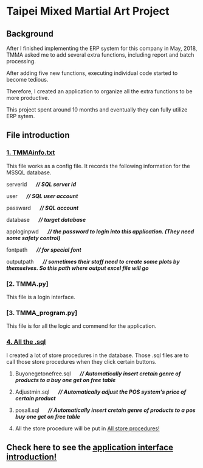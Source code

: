 # Taipei Mixed Martial Art Project

## Background
After I finished implementing the ERP system for this company in May, 2018, TMMA asked me to add several extra functions, including report and batch processing. 

After adding five new functions, executing individual code started to become tedious. 

Therefore, I created an application to organize all the extra functions to be more productive.

This project spent around 10 months and eventually they can fully utilize ERP sytem.


## File introduction
### [1. TMMAinfo.txt](https://github.com/red574890/TMMA-report-project/blob/main/TMMAinfo/TMMAinfo.txt)
This file works as a config file. It records the following information for the MSSQL database.

serverid      &nbsp;&nbsp;&nbsp;&nbsp;   __*// SQL server id*__

user           &nbsp;&nbsp;&nbsp;&nbsp;   __*// SQL user account*__

passward      &nbsp;&nbsp;&nbsp;&nbsp;    __*// SQL account*__

database      &nbsp;&nbsp;&nbsp;&nbsp;     __*// target database*__

apploginpwd    &nbsp;&nbsp;&nbsp;&nbsp;    __*// the password to login into this application. (They need some safety control)*__

fontpath      &nbsp;&nbsp;&nbsp;&nbsp;    __*// for special font*__

outputpath     &nbsp;&nbsp;&nbsp;&nbsp;   __*// sometimes their staff need to create some plots by themselves. So this path where output excel file will go*__

### [2. TMMA.py]
This file is a login interface.


### [3. TMMA_program.py]
This file is for all the logic and commend for the application.

### [4. All the .sql](https://github.com/red574890/TMMA-report-project/tree/main/SQLcode)
I created a lot of store procedures in the database. Those .sql files are to call those store procedures when they click certain buttons.
1. Buyonegetonefree.sql  &nbsp;&nbsp;&nbsp;&nbsp; __*// Automatically insert cretain genre of products to a buy one get on free table*__

2. Adjustmin.sql        &nbsp;&nbsp;&nbsp;&nbsp;   __*// Automatically adjust the POS system's price of certain product*__

3. posall.sql          &nbsp;&nbsp;&nbsp;&nbsp;  __*// Automatically insert cretain genre of products to a pos buy one get on free table*__

4. All the store procedure will be put in [All store procedures!](https://github.com/red574890/TMMA-report-project/tree/main/SQLcode/all%20store%20procedures)


## Check here to see the [application interface introduction!](https://github.com/red574890/TMMA-report-project/blob/main/interface_guide/interface_guide.md)

